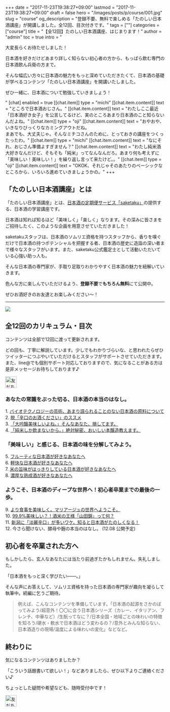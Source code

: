 +++
date = "2017-11-23T19:38:27+09:00"
lastmod = "2017-11-23T19:38:27+09:00"
draft = false
hero = "/images/posts/p/course/001.jpg"
slug = "course"
og_description = "登録不要、無料で楽しめる「たのしい日本酒講座」が開講しました。全12回、目次付きです。"
tags = [""]
categories = ["course"]
title = "【全12回】たのしい日本酒講座、はじまります！"
author = "admin"
toc = true
intro = "<p>大変長らくお待たせしました！</p><p>日本酒を好きだけどあまり詳しく知らない初心者の方から、もっぱら飲む専門の日本酒飲ん兵衛の方まで。</p><p>そんな幅広い方々に日本酒の魅力をもっと深めていただきたくて、日本酒の基礎が学べるコンテンツ「たのしい日本酒講座」を開講いたしました。</p><p>ぜひ一緒に、日本酒について勉強していきましょう！</p>"
[chat]
  enabled = true
  [[chat.item]]
    type = "michi"
    [[chat.item.content]]
      text = "ところで日本酒おじさん。"
    [[chat.item.content]]
      text = "わたしここ最近「日本酒好き女子」を公言してるけど、実のところあまり日本酒のこと知らないんだよね。"
  [[chat.item]]
    type = "oji"
    [[chat.item.content]]
      text = "おやおや、いきなりびっくりなカミングアウトだね。<br>まあでも、大丈夫じゃ。そんなミチコさんのために、とっておきの講座をつくったったわ。"
  [[chat.item]]
    type = "michi"
    [[chat.item.content]]
      text = "なにそれ、おじさん準備よすぎません？"
    [[chat.item.content]]
      text = "わたし純米酒大好きなんだけど、そもそも「純米」ってなんなんだろ。あまり何も考えずに「美味しい！美味しい！」を繰り返し言って来たけど。。"
  [[chat.item]]
    type = "oji"
    [[chat.item.content]]
      text = "OKOK、それじゃそのあたりのベーシックなところから、いろいろ進めていきましょうかの。"
+++



## 「たのしい日本酒講座」とは

「たのしい日本酒講座」とは、[日本酒の定期便サービス「saketaku」](//saketaku.com)の提供する、日本酒の学習講座です。

日本酒は知れば知るほど「美味しく」「楽しく」なります。その深みに皆さまをご招待したく、このような企画を用意させていただきました！

saketakuスタッフは、日本酒のソムリエ資格を持つスタッフから、香りを嗅ぐだけで日本酒の持つポテンシャルを把握する者、日本酒の歴史に造詣の深い者まで様々なスタッフがいます。また、saketaku公式鑑定士として活動いただいている心強い助っ人も。

そんな日本酒の専門家が、手取り足取りわかりやすく日本酒の魅力を紐解いていきます。

色んな方に楽しんでいただけるよう、**登録不要**で**もちろん無料**にて公開中。

ぜひお酒好きのお友達とお楽しみください〜！


---


<img src="/images/posts/p/course/fun-sake-course-large.jpg" caption="たのしい日本酒講座のポスター。このポスターは<a href='http://bit.ly/2j7fzFU'>コチラ</a>からダウンロードできます。好きに使ってね。" w="1408" h="1994" >


## 全12回のカリキュラム・目次
コンテンツは全部で12回に渡って更新されます。

どの回も、丁寧に解説しています。少しでもわかりづらいな、と思われたらぜひツイッターにつぶやいていただけるとスタッフがサポートさせていただきます。また、line@でも個別サポート対応しておりますので、気になることがある方は是非メッセージお待ちしております♪

<a href="https://line.me/R/ti/p/%40aja9345q"><img height="36" border="0" alt="友だち追加" src="https://scdn.line-apps.com/n/line_add_friends/btn/ja.png"></a>

### あなたの常識をぶった切る、日本酒の本当のはなし。
1\. [バイオテクノロジーの芸術、あまり語られることのない日本酒の原料について](/p/course-beginner-001-do-you-know-what-its-made-of)  
2\. [脱「辛口のお酒ください」のススメ](/p/course-beginner-002-stop-asking-dry-type-of-sake)  
3\. [「大吟醸美味しいよね。」そんなあなた、損してます。](/p/course-003-the-myth-of-the-highest-grade-sake)  
4\. [「純米しか飲まないから。」絶対秘密、おいしい本醸造教えます。](/p/course-004-a-letter-for-junmai-lovers/)  

### 「美味しい」と感じる、日本酒の味を分解してみよう。
5\. [フルーティな日本酒が好きなあなたへ](/p/course-005-fruity-sake/)  
6\. [軽快な日本酒が好きなあなたへ](/p/course-006-smooth-sake/)  
7\. [米の旨味がはっきりしている日本酒が好きなあなたへ](/p/course-007-umami-sake/)  
8\. [濃厚な熟成酒が好きなあなたへ](/p/course-008-aged-sake/)  

### ようこそ、日本酒のディープな世界へ！初心者卒業までの最後の一歩。
9\. [より食事を美味しく。マリアージュの世界へようこそ。](/p/course-009-sake-marriage/)  
10\. [99.9%美味しい？！酒米の王様「山田錦」って何？](/p/course-010-yamadanishiki/)  
11\. [新潟に「淡麗辛口」が多いワケ。知ると日本酒がたのしくなる！](/p/course-011-nigata-dry-sake/)  
12\. 今さら聞けない、酵母や麹の本当のはなし。  (12.08 公開予定)  

## 初心者を卒業された方へ

もしかしたら、玄人なあなたには当たり前過ぎたかもしれません。失礼しました。

「日本酒をもっと深く学びたい——。」

そんな声にお答えして、ソムリエ資格を持った日本酒の専門家が趣向を凝らして執筆中。続編に乞うご期待。

> 例えば、こんなコンテンツを準備しています。「日本酒の起源をさかのぼってみよう/超意外！〇〇に合う日本酒シリーズ（カレー、イタリアン、フレンチ、中華など）/生酛ってなに？/日本全国・地域ごとの味わいの特徴を知ろう/硬水・軟水で日本酒はどう変わるの？/意外とみんな知らない、日本酒造りの現場/温度による味わいの変化」などなど。

## 終わりに

気になるコンテンツはありましたか？

「こういう話題書いて欲しい！」などありましたら、ぜひ以下よりご連絡ください♪

ちょっとした疑問や希望なども、随時受付中です！

<a href="https://line.me/R/ti/p/%40aja9345q"><img height="36" border="0" alt="友だち追加" src="https://scdn.line-apps.com/n/line_add_friends/btn/ja.png"></a>




